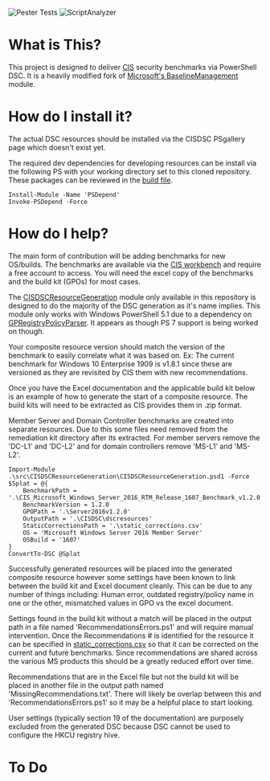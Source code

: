 ![Pester Tests](https://github.com/techservicesillinois/SecOps-Powershell-CISDSC/workflows/Pester%20Tests/badge.svg)
![ScriptAnalyzer](https://github.com/techservicesillinois/SecOps-Powershell-CISDSC/workflows/ScriptAnalyzer/badge.svg)

# What is This?
This project is designed to deliver [CIS](https://www.cisecurity.org/) security benchmarks via PowerShell DSC. It is a heavily modified fork of [Microsoft's BaselineManagement](BaselineManagement) module.

# How do I install it?
The actual DSC resources should be installed via the CISDSC PSgallery page which doesn't exist yet.

The required dev dependencies for developing resources can be install via the following PS with your working directory set to this cloned repository. These packages can be reviewed in the [build file](build.depend.psd1).
```
Install-Module -Name 'PSDepend'
Invoke-PSDepend -Force
```

# How do I help?
The main form of contribution will be adding benchmarks for new OS/builds. The benchmarks are available via the [CIS workbench](https://workbench.cisecurity.org/) and require a free account to access. You will need the excel copy of the benchmarks and the build kit (GPOs) for most cases.

The [CISDSCResourceGeneration](/src/CISDSCResourceGeneration) module only available in this repository is designed to do the majority of the DSC generation as it's name implies. This module only works with Windows PowerShell 5.1 due to a dependency on [GPRegistryPolicyParser](https://www.powershellgallery.com/packages/GPRegistryPolicyParser). It appears as though PS 7 support is being worked on though.

Your composite resource version should match the version of the benchmark to easily correlate what it was based on. Ex: The current benchmark for Windows 10 Enterprise 1909 is v1.8.1 since these are versioned as they are revisited by CIS them with new recommendations.

Once you have the Excel documentation and the applicable build kit below is an example of how to generate the start of a composite resource. The build kits will need to be extracted as CIS provides them in .zip format.

Member Server and Domain Controller benchmarks are created into separate resources. Due to this some files need removed from the remediation kit directory after its extracted. For member servers remove the 'DC-L1' and 'DC-L2' and for domain controllers remove 'MS-L1' and 'MS-L2'.

```
Import-Module .\src\CISDSCResourceGeneration\CISDSCResourceGeneration.psd1 -Force
$Splat = @{
    BenchmarkPath = '.\CIS_Microsoft_Windows_Server_2016_RTM_Release_1607_Benchmark_v1.2.0.xlsx'
    BenchmarkVersion = 1.2.0
    GPOPath = '.\Server2016v1.2.0'
    OutputPath = '.\CISDSC\dscresources'
    StaticCorrectionsPath = '.\static_corrections.csv'
    OS = 'Microsoft Windows Server 2016 Member Server'
    OSBuild = '1607'
}
ConvertTo-DSC @Splat
```

Successfully generated resources will be placed into the generated composite resource however some settings have been known to link between the build kit and Excel document cleanly. This can be due to any number of things including: Human error, outdated registry/policy name in one or the other, mismatched values in GPO vs the excel document.

Settings found in the build kit without a match will be placed in the output path in a file named 'RecommendationsErrors.ps1' and will require manual intervention. Once the Recommendations # is identified for the resource it can be specified in [static_corrections.csv](static_corrections.csv) so that it can be corrected on the current and future benchmarks. Since recommendations are shared across the various MS products this should be a greatly reduced effort over time.

Recommendations that are in the Excel file but not the build kit will be placed in another file in the output path named 'MissingRecommendations.txt'. There will likely be overlap between this and 'RecommendationsErrors.ps1' so it may be a helpful place to start looking.

User settings (typically section 19 of the documentation) are purposely excluded from the generated DSC because DSC cannot be used to configure the HKCU registry hive.

# To Do
